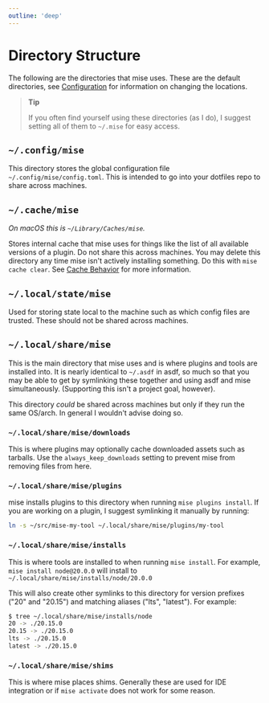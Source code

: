 ```yaml
---
outline: 'deep'
---
```


# Directory Structure

The following are the directories that mise uses.
These are the default directories, see
[Configuration](/configuration) for information on changing the locations.

> **Tip**
>
> If you often find yourself using these directories (as I do), I suggest setting all of them to `~/.mise` for easy access.

## `~/.config/mise`

This directory stores the global configuration file `~/.config/mise/config.toml`. This is intended to go into your
dotfiles repo to share across machines.

## `~/.cache/mise`

_On macOS this is `~/Library/Caches/mise`._

Stores internal cache that mise uses for things like the list of all available versions of a
plugin. Do not share this across machines. You may delete this directory any time mise isn't actively installing something.
Do this with `mise cache clear`.
See [Cache Behavior](/cache-behavior) for more information.

## `~/.local/state/mise`

Used for storing state local to the machine such as which config files are trusted. These should not be shared across
machines.

## `~/.local/share/mise`

This is the main directory that mise uses and is where plugins and tools are installed into.
It is nearly identical to `~/.asdf` in asdf, so much so that you may be able to get by
symlinking these together and using asdf and mise simultaneously. (Supporting this isn't a
project goal, however).

This directory _could_ be shared across machines but only if they run the same OS/arch. In general I wouldn't advise
doing so.

### `~/.local/share/mise/downloads`

This is where plugins may optionally cache downloaded assets such as tarballs. Use the
`always_keep_downloads` setting to prevent mise from removing files from here.

### `~/.local/share/mise/plugins`

mise installs plugins to this directory when running `mise plugins install`. If you are working on a
plugin, I suggest
symlinking it manually by running:

```sh
ln -s ~/src/mise-my-tool ~/.local/share/mise/plugins/my-tool
```

### `~/.local/share/mise/installs`

This is where tools are installed to when running `mise install`. For example, `mise install
node@20.0.0` will install to `~/.local/share/mise/installs/node/20.0.0`

This will also create other symlinks to this directory for version prefixes ("20" and "20.15")
and matching aliases ("lts", "latest").
For example:

```sh
$ tree ~/.local/share/mise/installs/node
20 -> ./20.15.0
20.15 -> ./20.15.0
lts -> ./20.15.0
latest -> ./20.15.0
```

### `~/.local/share/mise/shims`

This is where mise places shims. Generally these are used for IDE integration or if `mise activate`
does not work for some reason.
